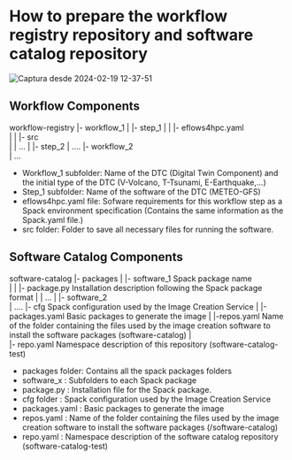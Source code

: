 # How to prepare the workflow registry repository and software catalog repository

![Captura desde 2024-02-19 12-37-51](https://github.com/EvaHdez97/Image-creation-tutorial/assets/158464827/8377b287-5d93-4016-ac96-a8ea8b023648)

## Workflow Components

workflow-registry
  |- workflow_1
  |    |- step_1
  |    |    |- eflows4hpc.yaml               
  |    |    |- src                     
  |    |       ...
  |    |- step_2
  |         ....
  |- workflow_2                                
  |	...

- Workflow_1 subfolder: Name of the DTC (Digital Twin Component) and the initial type of the DTC (V-Volcano, T-Tsunami, E-Earthquake,...)
- Step_1 subfolder: Name of the software of the DTC (METEO-GFS)
- eflows4hpc.yaml file: Sofware requirements for this workflow step as a Spack environment specification (Contains the same information as the Spack.yaml file.)
- src folder: Folder to save all necessary files for running the software.

## Software Catalog Components

software-catalog
  |- packages
  |    |- software_1  Spack package name    
  |    |    |- package.py		Installation description following the Spack package format
  |    |       ...
  |    |- software_2    
  |          ....
  |- cfg				Spack configuration used by the Image Creation Service
  |    |-packages.yaml  Basic packages to generate the image
  |    |-repos.yaml     Name of the folder containing the files used by the image creation software to install the software packages (software-catalog)
  |    
  |- repo.yaml				Namespace description of this repository  (software-catalog-test)

- packages folder: Contains all the spack packages folders
- software_x : Subfolders to each Spack package
- package.py : Installation file for the Spack package.
- cfg folder : Spack configuration used by the Image Creation Service
- packages.yaml : Basic packages to generate the image
- repos.yaml : Name of the folder containing the files used by the image creation software to install the software packages (/software-catalog)
- repo.yaml : Namespace description of the software catalog repository  (software-catalog-test)
